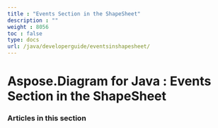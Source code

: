 ```yaml
---
title : "Events Section in the ShapeSheet" 
description : "" 
weight : 8056 
toc : false
type: docs
url: /java/developerguide/eventsinshapesheet/
---
```


# Aspose.Diagram for Java : Events Section in the ShapeSheet


### Articles in this section

           

